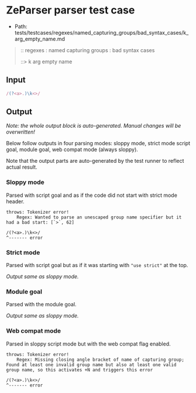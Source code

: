 # ZeParser parser test case

- Path: tests/testcases/regexes/named_capturing_groups/bad_syntax_cases/k_arg_empty_name.md

> :: regexes : named capturing groups : bad syntax cases
>
> ::> k arg empty name

## Input

`````js
/(?<a>.)\k<>/
`````

## Output

_Note: the whole output block is auto-generated. Manual changes will be overwritten!_

Below follow outputs in four parsing modes: sloppy mode, strict mode script goal, module goal, web compat mode (always sloppy).

Note that the output parts are auto-generated by the test runner to reflect actual result.

### Sloppy mode

Parsed with script goal and as if the code did not start with strict mode header.

`````
throws: Tokenizer error!
    Regex: Wanted to parse an unescaped group name specifier but it had a bad start: [`>`, 62]

/(?<a>.)\k<>/
^------- error
`````

### Strict mode

Parsed with script goal but as if it was starting with `"use strict"` at the top.

_Output same as sloppy mode._

### Module goal

Parsed with the module goal.

_Output same as sloppy mode._

### Web compat mode

Parsed in sloppy script mode but with the web compat flag enabled.

`````
throws: Tokenizer error!
    Regex: Missing closing angle bracket of name of capturing group; Found at least one invalid group name but also at least one valid group name, so this activates +N and triggers this error

/(?<a>.)\k<>/
^------- error
`````

